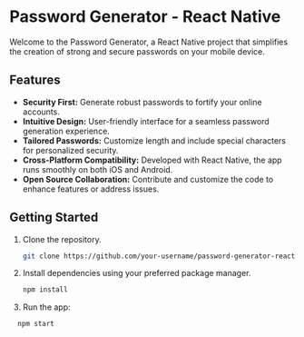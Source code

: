# Password Generator - React Native

Welcome to the Password Generator, a React Native project that simplifies the creation of strong and secure passwords on your mobile device.

## Features

- **Security First:** Generate robust passwords to fortify your online accounts.
- **Intuitive Design:** User-friendly interface for a seamless password generation experience.
- **Tailored Passwords:** Customize length and include special characters for personalized security.
- **Cross-Platform Compatibility:** Developed with React Native, the app runs smoothly on both iOS and Android.
- **Open Source Collaboration:** Contribute and customize the code to enhance features or address issues.

## Getting Started

1. Clone the repository.
   ```bash
   git clone https://github.com/your-username/password-generator-react-native.git
2. Install dependencies using your preferred package manager.
   ```bash
   npm install
3. Run the app:
  ```bash
    npm start
